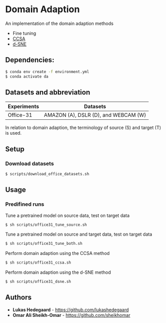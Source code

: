 # Domain Adaption
An implementation of the domain adaption methods
* Fine tuning
* [CCSA](https://arxiv.org/abs/1906.00684)
* [d-SNE](http://openaccess.thecvf.com/content_CVPR_2019/papers/Xu_d-SNE_Domain_Adaptation_Using_Stochastic_Neighborhood_Embedding_CVPR_2019_paper.pdf)

## Dependencies:
```bash
$ conda env create -f environment.yml
$ conda activate da
```

## Datasets and abbreviation
| Experiments | Datasets |
| ----------- |:--------:|
| Office-31   | AMAZON (A), DSLR (D), and WEBCAM (W)         |

<!-- | Digits      | MNIST(MT), MNISTM(MM), SVHN(SN), and USPS(US)| -->
<!-- | VisDA       | Synthetic (S) and Real (R)                   | -->

In relation to domain adaption, the terminology of source (S) and target (T) is used.

## Setup

### Download datasets
```bash
$ scripts/download_office_datasets.sh
```

<!-- ### Download pretrained models
```bash
$ scripts/download_pretrained_models.sh
``` -->

## Usage
### Predifined runs
Tune a pretrained model on source data, test on target data
```bash
$ sh scripts/office31_tune_source.sh
```

Tune a pretrained model on source and target data, test on target data
```bash
$ sh scripts/office31_tune_both.sh
```

Perform domain adaption using the CCSA method
```bash
$ sh scripts/office31_ccsa.sh
```

Perform domain adaption using the d-SNE method
```bash
$ sh scripts/office31_dsne.sh
```

<!-- ### Custom runs
TODO: desccribe parameters list -->

<!-- ## Deployment -->
<!-- ## Additional setup notes -->
<!-- ## Troubleshooting -->
<!-- ## Built With -->
<!-- ## Versioning -->


## Authors

* **Lukas Hedegaard** - https://github.com/lukashedegaard
* **Omar Ali Sheikh-Omar** -  https://github.com/sheikhomar

<!-- ## License -->

<!-- ## Acknowledgments -->

